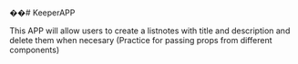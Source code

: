 ��#   K e e p e r A P P 

This APP will allow users to create a listnotes with title and description and delete them when necesary
(Practice for passing props from different components)
 
 
